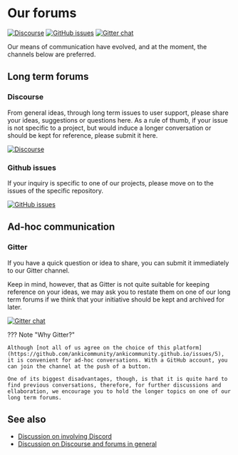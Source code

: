 # Our forums

[![Discourse](https://img.shields.io/discourse/users?server=https%3A%2F%2Fankicommunity.discourse.group%2F)](https://ankicommunity.discourse.group/) [![GitHub issues](https://img.shields.io/github/stars/ankicommunity?style=social)](https://github.com/ankicommunity) [![Gitter chat](https://badges.gitter.im/gitterHQ/gitter.png)](https://gitter.im/ankicommunity/community)

Our means of communication have evolved, and at the moment, the channels below are preferred.

## Long term forums

### Discourse

From general ideas, through long term issues to user support, please share your ideas, suggestions or questions here. As a rule of thumb, if your issue is not specific to a project, but would induce a longer conversation or should be kept for reference, please submit it here.

[![Discourse](https://img.shields.io/discourse/users?server=https%3A%2F%2Fankicommunity.discourse.group%2F)](https://ankicommunity.discourse.group/)

### Github issues

If your inquiry is specific to one of our projects, please move on to the issues of the specific repository.

[![GitHub issues](https://img.shields.io/github/stars/ankicommunity?style=social)](https://github.com/ankicommunity)

## Ad-hoc communication

### Gitter 

If you have a quick question or idea to share, you can submit it immediately to our Gitter channel.

Keep in mind, however, that as Gitter is not quite suitable for keeping reference on your ideas, we may ask you to restate them on one of our long term forums if we think that your initiative should be kept and archived for later.

[![Gitter chat](https://badges.gitter.im/gitterHQ/gitter.png)](https://gitter.im/ankicommunity/community)

??? Note "Why Gitter?"

    Although [not all of us agree on the choice of this platform](https://github.com/ankicommunity/ankicommunity.github.io/issues/5), it is convenient for ad-hoc conversations. With a GitHub account, you can join the channel at the push of a button.

    One of its biggest disadvantages, though, is that it is quite hard to find previous conversations, therefore, for further discussions and ellaboration, we encourage you to hold the longer topics on one of our long term forums.



## See also

* [Discussion on involving Discord](https://github.com/ankicommunity/ankicommunity.github.io/issues/5)
* [Discussion on Discourse and forums in general](https://github.com/ankicommunity/ankicommunity.github.io/issues/6)



